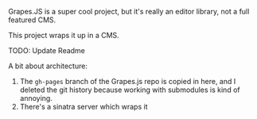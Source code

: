 Grapes.JS is a super cool project, but it's really an editor library, not a full featured CMS.

This project wraps it up in a CMS.

TODO: Update Readme

A bit about architecture:

1. The `gh-pages` branch of the Grapes.js repo is copied in here, and I deleted the git history
because working with submodules is kind of annoying.
2. There's a sinatra server which wraps it
